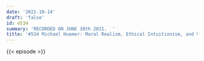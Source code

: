 ```yaml
---
date: '2021-10-14'
draft: 'false'
id: e534
summary: 'RECORDED ON JUNE 30th 2021.  '
title: '#534 Michael Huemer: Moral Realism, Ethical Intuitionism, and Veganism'
---
```

{{< episode >}}
